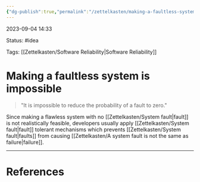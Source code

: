 ```yaml
---
{"dg-publish":true,"permalink":"/zettelkasten/making-a-faultless-system-is-impossible/"}
---
```


2023-09-04 14:33

Status: #idea

Tags: [[Zettelkasten/Software Reliability\|Software Reliability]]

# Making a faultless system is impossible

> "It is impossible to reduce the probability of a fault to zero."

Since making a flawless system with no [[Zettelkasten/System fault\|fault]] is not realistically feasible, developers usually apply [[Zettelkasten/System fault\|fault]] tolerant mechanisms which prevents [[Zettelkasten/System fault\|faults]] from causing [[Zettelkasten/A system fault is not the same as failure\|failure]].

---

# References
